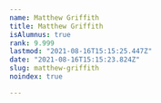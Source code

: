 ```yaml
---
name: Matthew Griffith
title: Matthew Griffith
isAlumnus: true
rank: 9.999
lastmod: "2021-08-16T15:15:25.447Z"
date: "2021-08-16T15:15:23.824Z"
slug: matthew-griffith
noindex: true

---
```


